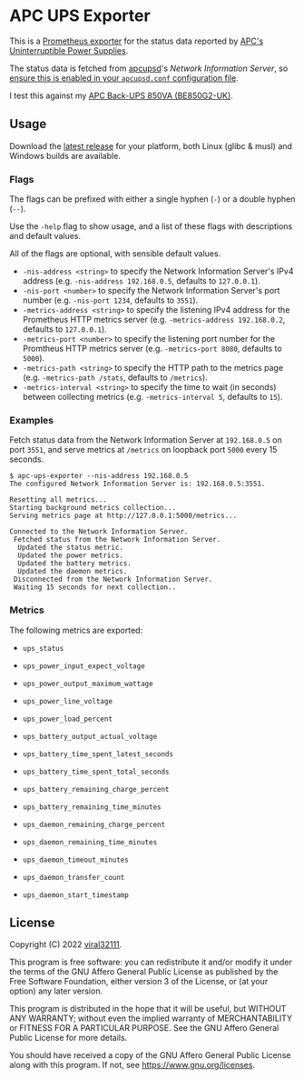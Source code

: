 # APC UPS Exporter

This is a [Prometheus exporter](https://prometheus.io/docs/instrumenting/exporters/) for the status data reported by [APC's Uninterruptible Power Supplies](https://www.apc.com/uk/en/).

The status data is fetched from [apcupsd](http://www.apcupsd.org/)'s *Network Information Server*, so [ensure this is enabled in your `apcupsd.conf` configuration file](http://www.apcupsd.org/manual/manual.html#configuration-directives-used-by-the-network-information-server).

I test this against my [APC Back-UPS 850VA (BE850G2-UK)](https://www.apc.com/shop/uk/en/products/APC-Back-UPS-850VA-230V-USB-Type-C-and-A-charging-ports-8-BS-1363-outlets-2-surge-/P-BE850G2-UK).

## Usage

Download the [latest release](https://github.com/viral32111/apc-ups-exporter/releases/latest) for your platform, both Linux (glibc & musl) and Windows builds are available.

### Flags

The flags can be prefixed with either a single hyphen (`-`) or a double hyphen (`--`).

Use the `-help` flag to show usage, and a list of these flags with descriptions and default values.

All of the flags are optional, with sensible default values.

* `-nis-address <string>` to specify the Network Information Server's IPv4 address (e.g. `-nis-address 192.168.0.5`, defaults to `127.0.0.1`).
* `-nis-port <number>` to specify the Network Information Server's port number (e.g. `-nis-port 1234`, defaults to `3551`).
* `-metrics-address <string>` to specify the listening IPv4 address for the Prometheus HTTP metrics server (e.g. `-metrics-address 192.168.0.2`, defaults to `127.0.0.1`).
* `-metrics-port <number>` to specify the listening port number for the Promtheus HTTP metrics server (e.g. `-metrics-port 8080`, defaults to `5000`).
* `-metrics-path <string>` to specify the HTTP path to the metrics page (e.g. `-metrics-path /stats`, defaults to `/metrics`).
* `-metrics-interval <string>` to specify the time to wait (in seconds) between collecting metrics (e.g. `-metrics-interval 5`, defaults to `15`).

### Examples

Fetch status data from the Network Information Server at `192.168.0.5` on port `3551`, and serve metrics at `/metrics` on loopback port `5000` every 15 seconds.

```
$ apc-ups-exporter --nis-address 192.168.0.5
The configured Network Information Server is: 192.168.0.5:3551.

Resetting all metrics...
Starting background metrics collection...
Serving metrics page at http://127.0.0.1:5000/metrics...

Connected to the Network Information Server.
 Fetched status from the Network Information Server.
  Updated the status metric.
  Updated the power metrics.
  Updated the battery metrics.
  Updated the daemon metrics.
 Disconnected from the Network Information Server.
 Waiting 15 seconds for next collection..
```

### Metrics

The following metrics are exported:

* `ups_status`

* `ups_power_input_expect_voltage`
* `ups_power_output_maximum_wattage`
* `ups_power_line_voltage`
* `ups_power_load_percent`

* `ups_battery_output_actual_voltage`
* `ups_battery_time_spent_latest_seconds`
* `ups_battery_time_spent_total_seconds`
* `ups_battery_remaining_charge_percent`
* `ups_battery_remaining_time_minutes`

* `ups_daemon_remaining_charge_percent`
* `ups_daemon_remaining_time_minutes`
* `ups_daemon_timeout_minutes`
* `ups_daemon_transfer_count`
* `ups_daemon_start_timestamp`

## License

Copyright (C) 2022 [viral32111](https://viral32111.com).

This program is free software: you can redistribute it and/or modify
it under the terms of the GNU Affero General Public License as
published by the Free Software Foundation, either version 3 of the
License, or (at your option) any later version.

This program is distributed in the hope that it will be useful,
but WITHOUT ANY WARRANTY; without even the implied warranty of
MERCHANTABILITY or FITNESS FOR A PARTICULAR PURPOSE. See the
GNU Affero General Public License for more details.

You should have received a copy of the GNU Affero General Public License
along with this program. If not, see https://www.gnu.org/licenses.
